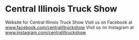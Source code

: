 # Central Illinois Truck Show
Website for Central Illinois Truck Show
Visit us on Facebook at www.facebook.com/centraliltruckshow
Visit us on Instagram at www.instagram.com/centraliltruckshow
